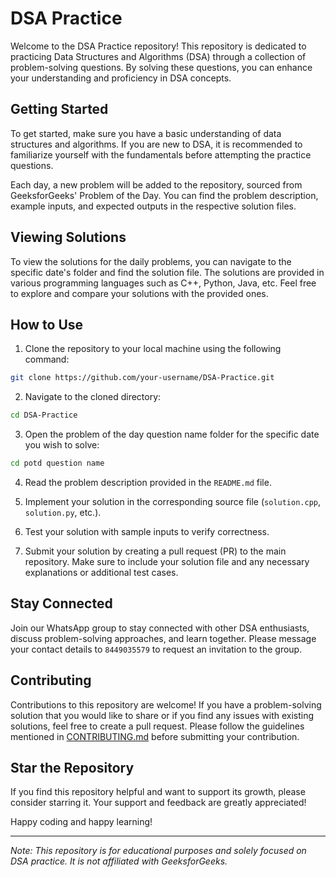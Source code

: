 # DSA Practice

Welcome to the DSA Practice repository! This repository is dedicated to practicing Data Structures and Algorithms (DSA) through a collection of problem-solving questions. By solving these questions, you can enhance your understanding and proficiency in DSA concepts.

## Getting Started

To get started, make sure you have a basic understanding of data structures and algorithms. If you are new to DSA, it is recommended to familiarize yourself with the fundamentals before attempting the practice questions.

Each day, a new problem will be added to the repository, sourced from GeeksforGeeks' Problem of the Day. You can find the problem description, example inputs, and expected outputs in the respective solution files.

## Viewing Solutions

To view the solutions for the daily problems, you can navigate to the specific date's folder and find the solution file. The solutions are provided in various programming languages such as C++, Python, Java, etc. Feel free to explore and compare your solutions with the provided ones.

## How to Use

1. Clone the repository to your local machine using the following command:

```bash
git clone https://github.com/your-username/DSA-Practice.git
```

2. Navigate to the cloned directory:

```bash
cd DSA-Practice
```

3. Open the problem of the day question name folder for the specific date you wish to solve:

```bash
cd potd question name
```

4. Read the problem description provided in the `README.md` file.

5. Implement your solution in the corresponding source file (`solution.cpp`, `solution.py`, etc.).

6. Test your solution with sample inputs to verify correctness.

7. Submit your solution by creating a pull request (PR) to the main repository. Make sure to include your solution file and any necessary explanations or additional test cases.

## Stay Connected

Join our WhatsApp group to stay connected with other DSA enthusiasts, discuss problem-solving approaches, and learn together. Please message your contact details to `8449035579` to request an invitation to the group.

## Contributing

Contributions to this repository are welcome! If you have a problem-solving solution that you would like to share or if you find any issues with existing solutions, feel free to create a pull request. Please follow the guidelines mentioned in [CONTRIBUTING.md](CONTRIBUTING.md) before submitting your contribution.

## Star the Repository

If you find this repository helpful and want to support its growth, please consider starring it. Your support and feedback are greatly appreciated!

Happy coding and happy learning!

---

*Note: This repository is for educational purposes and solely focused on DSA practice. It is not affiliated with GeeksforGeeks.*
